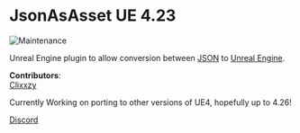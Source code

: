 # JsonAsAsset UE 4.23
![Maintenance](https://img.shields.io/maintenance/yes/2025?style=for-the-badge&logo=&color=lightgrey)

Unreal Engine plugin to allow conversion between [JSON](https://www.json.org/json-en.html) to [Unreal Engine](https://www.unrealengine.com/en-US).


**Contributors**:
<br> [Clixxzy](https://github.com/Clixxzydev)

 Currently Working on porting to other versions of UE4, hopefully up to 4.26!
 
[Discord](https://discord.com/invite/TmDvbsDvpc)
